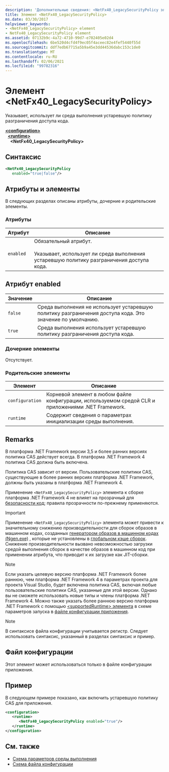 ```yaml
---
description: 'Дополнительные сведения: <NetFx40_LegacySecurityPolicy элемент>'
title: Элемент <NetFx40_LegacySecurityPolicy>
ms.date: 03/30/2017
helpviewer_keywords:
- <NetFx40_LegacySecurityPolicy> element
- NetFx40_LegacySecurityPolicy element
ms.assetid: 07132b9c-4a72-4710-99d7-e702405e02d4
ms.openlocfilehash: 6be520d4cfd4f9ec05f4aceec82e4fef5440f55d
ms.sourcegitcommit: ddf7edb67715a5b9a45e3dd44536dabc153c1de0
ms.translationtype: MT
ms.contentlocale: ru-RU
ms.lasthandoff: 02/06/2021
ms.locfileid: "99782316"
---
```

# <a name="netfx40_legacysecuritypolicy-element"></a>Элемент \<NetFx40_LegacySecurityPolicy>

Указывает, использует ли среда выполнения устаревшую политику разграничения доступа кода.

[**\<configuration>**](../configuration-element.md)\
&nbsp;&nbsp;[**\<runtime>**](runtime-element.md)\
&nbsp;&nbsp;&nbsp;&nbsp;**\<NetFx40_LegacySecurityPolicy>**  

## <a name="syntax"></a>Синтаксис

```xml
<NetFx40_LegacySecurityPolicy
   enabled="true|false"/>
```

## <a name="attributes-and-elements"></a>Атрибуты и элементы

В следующих разделах описаны атрибуты, дочерние и родительские элементы.

### <a name="attributes"></a>Атрибуты

|Атрибут|Описание|
|---------------|-----------------|
|`enabled`|Обязательный атрибут.<br /><br /> Указывает, использует ли среда выполнения устаревшую политику разграничения доступа кода.|

## <a name="enabled-attribute"></a>Атрибут enabled

|Значение|Описание|
|-----------|-----------------|
|`false`|Среда выполнения не использует устаревшую политику разграничения доступа кода. Это значение по умолчанию.|
|`true`|Среда выполнения использует устаревшую политику разграничения доступа кода.|

### <a name="child-elements"></a>Дочерние элементы

Отсутствует.

### <a name="parent-elements"></a>Родительские элементы

|Элемент|Описание|
|-------------|-----------------|
|`configuration`|Корневой элемент в любом файле конфигурации, используемом средой CLR и приложениями .NET Framework.|
|`runtime`|Содержит сведения о параметрах инициализации среды выполнения.|

## <a name="remarks"></a>Remarks

В платформа .NET Framework версии 3,5 и более ранних версиях политика CAS действует всегда. В платформа .NET Framework 4 политика CAS должна быть включена.

Политика CAS зависит от версии. Пользовательские политики CAS, существующие в более ранних версиях платформа .NET Framework, должны быть указаны в платформа .NET Framework 4.

Применение `<NetFx40_LegacySecurityPolicy>` элемента к сборке платформа .NET Framework 4 не влияет на прозрачный для [безопасности код](../../../misc/security-transparent-code.md); правила прозрачности по-прежнему применяются.

> [!IMPORTANT]
> Применение `<NetFx40_LegacySecurityPolicy>` элемента может привести к значительному снижению производительности для сборок образов в машинном кодах, созданных [генератором образов в машинном кодах (Ngen.exe)](../../../tools/ngen-exe-native-image-generator.md) , которые не установлены в [глобальном кэше сборок](../../../app-domains/gac.md). Снижение производительности вызвано невозможностью загрузки средой выполнения сборок в качестве образов в машинном код при применении атрибута, что приводит к их загрузке как JIT-сборки.

> [!NOTE]
> Если указать целевую версию платформа .NET Framework более раннюю, чем платформа .NET Framework 4 в параметрах проекта для проекта Visual Studio, будет включена политика CAS, включая любые пользовательские политики CAS, указанные для этой версии. Однако вы не сможете использовать новые типы и члены платформа .NET Framework 4. Можно также указать более раннюю версию платформа .NET Framework с помощью [ \<supportedRuntime> элемента](../startup/supportedruntime-element.md) в схеме параметров запуска в [файле конфигурации приложения](../../index.md).

> [!NOTE]
> В синтаксисе файла конфигурации учитывается регистр. Следует использовать синтаксис, указанный в разделах синтаксис и пример.

## <a name="configuration-file"></a>Файл конфигурации

Этот элемент может использоваться только в файле конфигурации приложения.

## <a name="example"></a>Пример

В следующем примере показано, как включить устаревшую политику CAS для приложения.

```xml
<configuration>
   <runtime>
      <NetFx40_LegacySecurityPolicy enabled="true"/>
   </runtime>
</configuration>
```

## <a name="see-also"></a>См. также

- [Схема параметров среды выполнения](index.md)
- [Схема файла конфигурации](../index.md)
